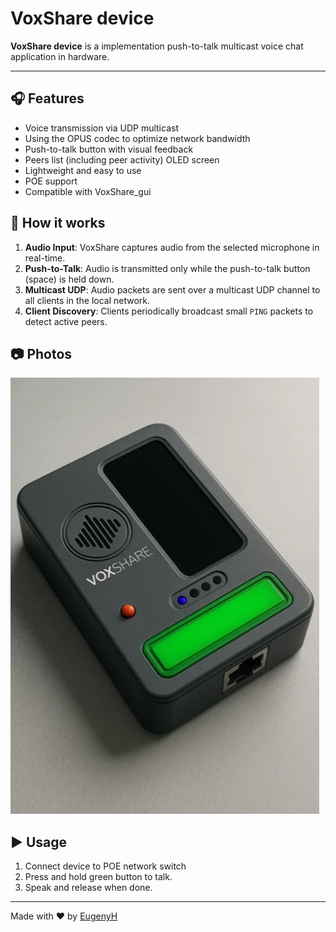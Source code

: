 # VoxShare device

**VoxShare device** is a implementation push-to-talk multicast voice chat application in hardware.

---

## 🎧 Features

- Voice transmission via UDP multicast
- Using the OPUS codec to optimize network bandwidth
- Push-to-talk button with visual feedback
- Peers list (including peer activity) OLED screen
- Lightweight and easy to use
- POE support
- Compatible with VoxShare_gui

## 🔧 How it works

1. **Audio Input**: VoxShare captures audio from the selected microphone in real-time.
2. **Push-to-Talk**: Audio is transmitted only while the push-to-talk button (space) is held down.
3. **Multicast UDP**: Audio packets are sent over a multicast UDP channel to all clients in the local network.
4. **Client Discovery**: Clients periodically broadcast small `PING` packets to detect active peers.

## 📷 Photos

![Common view](Common_view.jpg)

## ▶️ Usage

1. Connect device to POE network switch 
2. Press and hold green button to talk.
3. Speak and release when done.

---

Made with ❤️ by [EugenyH](https://github.com/eugenyh)


